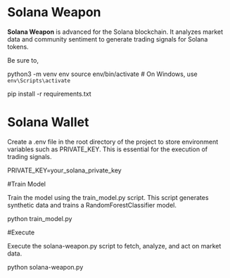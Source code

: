 # Solana Weapon

**Solana Weapon** is advanced for the Solana blockchain. It analyzes market data and community sentiment to generate trading signals for Solana tokens.

Be sure to, 

python3 -m venv env
source env/bin/activate  # On Windows, use `env\Scripts\activate` 

pip install -r requirements.txt

# Solana Wallet

Create a .env file in the root directory of the project to store environment variables such as PRIVATE_KEY. This is essential for the execution of trading signals.

PRIVATE_KEY=your_solana_private_key

#Train Model 

Train the model using the train_model.py script. This script generates synthetic data and trains a RandomForestClassifier model.

python train_model.py

#Execute 

Execute the solana-weapon.py script to fetch, analyze, and act on market data.

python solana-weapon.py

